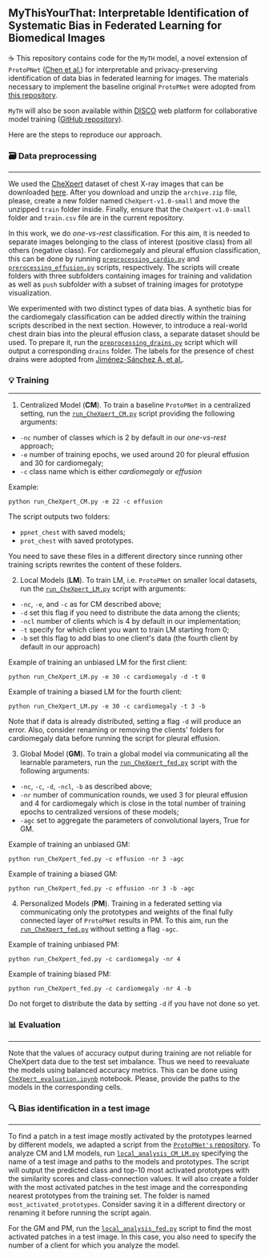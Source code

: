 ## MyThisYourThat: Interpretable Identification of Systematic Bias in Federated Learning for Biomedical Images

☕ This repository contains code for the `MyTH` model, a novel extension of `ProtoPNet` ([Chen et al.](https://arxiv.org/abs/1806.10574)) for interpretable and privacy-preserving identification of data bias in federated learning for images. The materials necessary to implement the baseline original `ProtoPNet` were adopted from [this repository](https://github.com/cfchen-duke/ProtoPNet).

`MyTH` will also be soon available within [DISCO](https://discolab.ai/#/) web platform for collaborative model training ([GitHub repository](https://github.com/klavdiiaN/disco/tree/ppnet/discojs/src/models/ppnet)).

Here are the steps to reproduce our approach.

### 🗃️ Data preprocessing
______________________
We used the [CheXpert](https://stanfordmlgroup.github.io/competitions/chexpert/) dataset of chest X-ray images that can be downloaded [here](https://www.kaggle.com/datasets/ashery/chexpert). After you download and unzip the `archive.zip` file, please, create a new folder named `CheXpert-v1.0-small` and move the unzipped `train` folder inside. Finally, ensure that the `CheXpert-v1.0-small` folder and `train.csv` file are in the current repository.

In this work, we do *one-vs-rest* classification. For this aim, it is needed to separate images belonging to the class of interest (positive class) from all others (negative class). For cardiomegaly and pleural effusion classification, this can be done by running [`preprocessing_cardio.py`](preprocessing_cardio.py) and [`prerocessing_effusion.py`](preprocessing_effusion.py) scripts, respectively. The scripts will create folders with three subfolders containing images for training and validation as well as `push` subfolder with a subset of training images for prototype visualization.

We experimented with two distinct types of data bias. A synthetic bias for the cardiomegaly classification can be added directly within the training scripts described in the next section. However, to introduce a real-world chest drain bias into the pleural effusion class, a separate dataset should be used. To prepare it, run the [`preprocessing_drains.py`](preprocessing_drains.py) script which will output a corresponding `drains` folder. The labels for the presence of chest drains were adopted from [Jiménez-Sánchez A. et al.](https://arxiv.org/abs/2211.04279).

### 💡 Training
____________________________________
1. Centralized Model (**CM**). To train a baseline `ProtoPNet` in a centralized setting, run the [`run_CheXpert_CM.py`](run_CheXpert_CM.py) script providing the following arguments: 
- `-nc` number of classes which is 2 by default in our *one-vs-rest* approach;
- `-e` number of training epochs, we used around 20 for pleural effusion and 30 for cardiomegaly;
- `-c` class name which is either *cardiomegaly* or *effusion*

Example:
```
python run_CheXpert_CM.py -e 22 -c effusion
```
The script outputs two folders:
- `ppnet_chest` with saved models;
- `prot_chest` with saved prototypes.

You need to save these files in a different directory since running other training scripts rewrites the content of these folders.

2. Local Models (**LM**). To train LM, i.e. `ProtoPNet` on smaller local datasets, run the [`run_CheXpert_LM.py`](run_CheXpert_LM.py) script with arguments:
- `-nc`, `-e`, and `-c` as for CM described above;
- `-d` set this flag if you need to distribute the data among the clients;
- `-ncl` number of clients which is 4 by default in our implementation;
- `-t` specify for which client you want to train LM starting from 0;
- `-b` set this flag to add bias to one client's data (the fourth client by default in our approach)

Example of training an unbiased LM for the first client:
```
python run_CheXpert_LM.py -e 30 -c cardiomegaly -d -t 0
```

Example of training a biased LM for the fourth client:
```
python run_CheXpert_LM.py -e 30 -c cardiomegaly -t 3 -b
```
Note that if data is already distributed, setting a flag `-d` will produce an error. Also, consider renaming or removing the clients' folders for cardiomegaly data before running the script for pleural effusion.

3. Global Model (**GM**). To train a global model via communicating all the learnable parameters, run the [`run_CheXpert_fed.py`](run_CheXpert_fed.py) script with the following arguments:
- `-nc`, `-c`, `-d`, `-ncl`, `-b` as described above;
- `-nr` number of communication rounds, we used 3 for pleural effusion and 4 for cardiomegaly which is close in the total number of training epochs to centralized versions of these models;
- `-agc` set to aggregate the parameters of convolutional layers, True for GM.

Example of training an unbiased GM:
```
python run_CheXpert_fed.py -c effusion -nr 3 -agc
```

Example of training a biased GM:
```
python run_CheXpert_fed.py -c effusion -nr 3 -b -agc
```

4. Personalized Models (**PM**). Training in a federated setting via communicating only the prototypes and weights of the final fully connected layer of `ProtoPNet` results in PM. To this aim, run the [`run_CheXpert_fed.py`](run_CheXpert_fed.py) without setting a flag `-agc`.

Example of training unbiased PM:
```
python run_CheXpert_fed.py -c cardiomegaly -nr 4
```

Example of training biased PM:
```
python run_CheXpert_fed.py -c cardiomegaly -nr 4 -b
```

Do not forget to distribute the data by setting `-d` if you have not done so yet.

### 📊 Evaluation
_____________________________
Note that the values of accuracy output during training are not reliable for CheXpert data due to the test set imbalance. Thus we need to reevaluate the models using balanced accuracy metrics. This can be done using [`CheXpert_evaluation.ipynb`](CheXpert_evaluation.ipynb) notebook. Please, provide the paths to the models in the corresponding cells.

### 🔍 Bias identification in a test image
_________________________________
To find a patch in a test image mostly activated by the prototypes learned by different models, we adapted a script from the [`ProtoPNet's` repository](https://github.com/cfchen-duke/ProtoPNet). To analyze CM and LM models, run [`local_analysis_CM_LM.py`](local_analysis_CM_LM.py) specifying the name of a test image and paths to the models and prototypes. The script will output the predicted class and top-10 most activated prototypes with the similarity scores and class-connection values. It will also create a folder with the most activated patches in the test image and the corresponding nearest prototypes from the training set. The folder is named `most_activated_prototypes`. Consider saving it in a different directory or renaming it before running the script again.

For the GM and PM, run the [`local_analysis_fed.py`](local_analysis_fed.py) script to find the most activated patches in a test image. In this case, you also need to specify the number of a client for which you analyze the model.